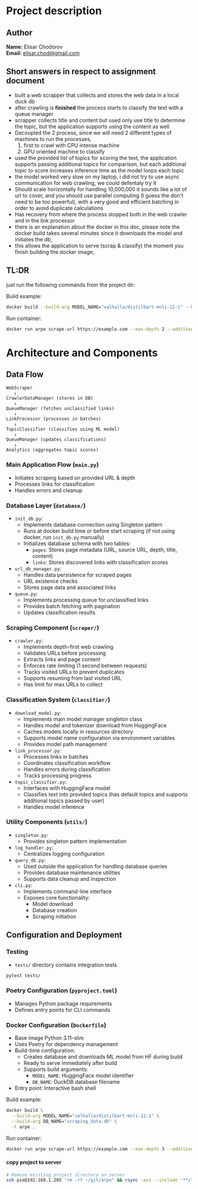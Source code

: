 # Project description

## Author
**Name:** Elisar Chodorov  
**Email:** elisar.chod@gmail.com

## Short answers in respect to assignment document

* built a web scrapper that collects and stores the web data in a local duck db
* after crawling is **finished** the process starts to classify the text with a queue manager 
* scrapper collects title and content but used only use title to determine the topic, but the application supports using the content as well
* Decoupled the 2 process, since we will need 2 different types of machines to run the processes, 
  1. first to crawl with CPU intense machine 
  2. GPU oriented machine to classify 
* used the provided list of topics for scoring the text, the application supports passing additional topics for comparison, but each additional topic to score increases inference time as the model loops each topic
* the model worked very slow on my laptop, i did not try to use async communication for web crawling, we could defentaly try it
* Should scale horizontally for handling 10,000,000 it sounds like a lot of url to cover, and you should use parallel computing (I guess the don't need to be too powerful), with a very good and efficient batching in order to avoid duplicate calculations
* Has recovery from where the process stopped both in the web crawler and in the link processor
* there is an explanation about the docker in this doc, please note the docker build takes several minutes since it downloads the model and initiates the db, 
* this allows the application to serve (scrap & classify) the moment you finish building the docker image,

## TL:DR
just run the following commands from the project dir:

Build example:
```bash
docker build --build-arg MODEL_NAME="valhalla/distilbart-mnli-12-1" --build-arg DB_NAME="scraping_data.db" -t arpe .
```

Run container:
```bash
docker run arpe scrape-url https://example.com --max-depth 2 --additional-topics "topic1" "topic2"
```

# Architecture and Components

## Data Flow

```
WebScraper
   ↓
CrawlerDataManager (stores in DB)
   ↓
QueueManager (fetches unclassified links)
   ↓
LinkProcessor (processes in batches)
   ↓
TopicClassifier (classifies using ML model)
   ↓
QueueManager (updates classifications)
   ↓
Analytics (aggregates topic scores)
```

### Main Application Flow (`main.py`)

   - Initiates scraping based on provided URL & depth
   - Processes links for classification
   - Handles errors and cleanup

### Database Layer (`database/`)
- `init_db.py`: 
  - Implements database connection using Singleton pattern
  - Runs at docker build time or before start scraping (if not using docker, run `init_db.py` manually)
  - Initializes database schema with two tables:
    - `pages`: Stores page metadata (URL, source URL, depth, title, content)
    - `links`: Stores discovered links with classification scores
- `url_db_manager.py`:
  - Handles data persistence for scraped pages
  - URL existence checks
  - Stores page data and associated links
- `queue.py`:
  - Implements processing queue for unclassified links
  - Provides batch fetching with pagination
  - Updates classification results

### Scraping Component (`scraper/`)
- `crawler.py`:
  - Implements depth-first web crawling
  - Validates URLs before processing
  - Extracts links and page content
  - Enforces rate limiting (1 second between requests)
  - Tracks visited URLs to prevent duplicates
  - Supports resuming from last visited URL
  - Has limit for max URLs to collect  

### Classification System (`classifier/`)
- `download_model.py`:
  - Implements main model manager singleton class
  - Handles model and tokenizer download from HuggingFace
  - Caches models locally in resources directory
  - Supports model name configuration via environment variables
  - Provides model path management
- `link_processor.py`:
  - Processes links in batches
  - Coordinates classification workflow
  - Handles errors during classification
  - Tracks processing progress
- `topic_classifier.py`:
  - Interfaces with HuggingFace model
  - Classifies text into provided topics (has default topics and supports additional topics passed by user)
  - Handles model inference
  
### Utility Components (`utils/`)
- `singleton.py`:
  - Provides singleton pattern implementation
- `log_handler.py`:
  - Centralizes logging configuration
- `query_db.py`:
  - Used outside the application for handling database queries
  - Provides database maintenance utilities
  - Supports data cleanup and inspection
- `cli.py`:
  - Implements command-line interface
  - Exposes core functionality:
    - Model download
    - Database creation
    - Scraping initiation


## Configuration and Deployment

### Testing

- `tests/` directory contains integration tests

```bash
pytest tests/
```

### Poetry Configuration (`pyproject.toml`)
- Manages Python package requirements
- Defines entry points for CLI commands

### Docker Configuration (`Dockerfile`)
- Base image Python 3.11-slim
- Uses Poetry for dependency management
- Build-time configuration:
  - Creates database and downloads ML model from HF during build
  - Ready to serve immediately after build
  - Supports build arguments:
    - `MODEL_NAME`: HuggingFace model identifier
    - `DB_NAME`: DuckDB database filename
- Entry point: Interactive bash shell

Build example:
```bash
docker build \
  --build-arg MODEL_NAME="valhalla/distilbart-mnli-12-1" \
  --build-arg DB_NAME="scraping_data.db" \
  -t arpe .
```

Run container:
```bash
docker run arpe scrape-url https://example.com --max-depth 3 --additional-topics "topic1" "topic2"
```


#### copy project to server
```bash
# Remove existing project directory on server
ssh pie@192.168.1.205 "rm -rf ~/git/arpe" && rsync -avz --include '**/*.py' --include '**/*.toml' --include 'Dockerfile' --include '**/*.md' --exclude '*' . pie@192.168.1.205:~/git/arpe/
```



